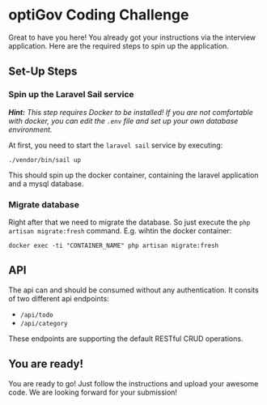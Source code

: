 # optiGov Coding Challenge

Great to have you here! You already got your instructions via the interview application.
Here are the required steps to spin up the application.

## Set-Up Steps
### Spin up the Laravel Sail service

***Hint:** This step requires Docker to be installed! If you are not comfortable with docker, you can edit the `.env` file and set up your own database environment.*

At first, you need to start the `laravel sail` service by executing:
```shell
./vendor/bin/sail up
```
This should spin up the docker container, containing the laravel application and a mysql database.

### Migrate database
Right after that we need to migrate the database. 
So just execute the `php artisan migrate:fresh` command. E.g. wihtin the docker container:

```shell
docker exec -ti "CONTAINER_NAME" php artisan migrate:fresh
```
## API
The api can and should be consumed without any authentication. It consits of two different api endpoints:
- `/api/todo`
- `/api/category`

These endpoints are supporting the default RESTful CRUD operations.  
## You are ready!

You are ready to go! Just follow the instructions and upload your awesome code.
We are looking forward for your submission!
